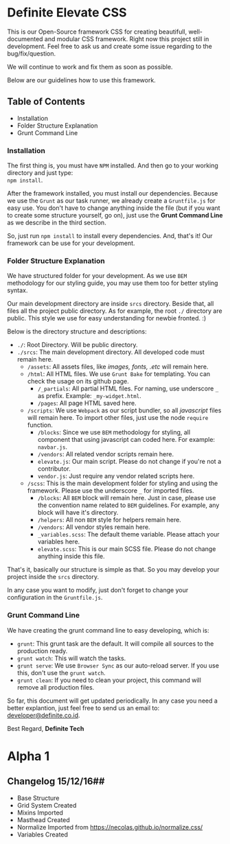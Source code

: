 # Definite Elevate CSS #
This is our Open-Source framework CSS for creating beautifull, well-documented and modular CSS framework. Right now
this project still in development. Feel free to ask us and create some issue regarding to the bug/fix/question.

We will continue to work and fix them as soon as possible.

Below are our guidelines how to use this framework.

## Table of Contents ##

- Installation
- Folder Structure Explanation
- Grunt Command Line

### Installation ###
The first thing is, you must have `NPM` installed. And then go to your working directory and just type:  
`npm install`.

After the framework installed, you must install our dependencies. Because we use the `Grunt` as our task runner,
we already create a `Gruntfile.js` for easy use. You don't have to change anything inside the file (but if you
want to create some structure yourself, go on), just use the **Grunt Command Line** as we describe in the third
section.

So, just run `npm install` to install every dependencies. And, that's it! Our framework can be use for your
development.

### Folder Structure Explanation ###
We have structured folder for your development. As we use `BEM` methodology for our styling guide, you may
use them too for better styling syntax.

Our main development directory are inside `srcs` directory. Beside that, all files all the project public
directory. As for example, the root `./` directory are public. This style we use for easy understanding for
newbie fronted. :)

Below is the directory structure and descriptions:

- `./`: Root Directory. Will be public directory.
- `./srcs`: The main development directory. All developed code must remain here.
    - `/assets`: All assets files, like *images, fonts, .etc* will remain here.
    - `/html`: All HTML files. We use `Grunt Bake` for templating. You can check the usage on its github page.
        - `/_partials`: All partial HTML files. For naming, use underscore `_` as prefix. Example: `_my-widget.html`.
        - `/pages`: All page HTML saved here.
    - `/scripts`: We use `Webpack` as our script bundler, so all *javascript* files will remain here. To import other files, just use the node `require` function.
        - `/blocks`: Since we use `BEM` methodology for styling, all component that using javascript can coded here. For example: `navbar.js`.
        - `/vendors`: All related vendor scripts remain here.
        - `elevate.js`: Our main script. Please do not change if you're not a contributor.
        - `vendor.js`: Just require any vendor related scripts here.
    - `/scss`: This is the main development folder for styling and using the framework. Please use the underscore `_` for imported files.
        - `/blocks`: All `BEM` block will remain here. Just in case, please use the convention name related to `BEM` guidelines. For example, any block will have it's directory.
        - `/helpers`: All non `BEM` style for helpers remain here.
        - `/vendors`: All vendor styles remain here.
        - `_variables.scss`: The default theme variable. Please attach your variables here.
        - `elevate.scss`: This is our main SCSS file. Please do not change anything inside this file.

That's it, basically our structure is simple as that. So you may develop your project inside the `srcs` directory.

In any case you want to modify, just don't forget to change your configuration in the `Gruntfile.js`.

### Grunt Command Line ###
We have creating the grunt command line to easy developing, which is:

- `grunt`: This grunt task are the default. It will compile all sources to the production ready.
- `grunt watch`: This will watch the tasks.
- `grunt serve`: We use `Browser Sync` as our auto-reload server. If you use this, don't use the `grunt watch`.
- `grunt clean`: If you need to clean your project, this command will remove all production files.

So far, this document will get updated periodically. In any case you need a better explantion, just feel free to send
us an email to: developer@definite.co.id.

Best Regard,
**Definite Tech**

# Alpha 1 #
## Changelog 15/12/16##
- Base Structure
- Grid System Created
- Mixins Imported
- Masthead Created
- Normalize Imported from https://necolas.github.io/normalize.css/
- Variables Created